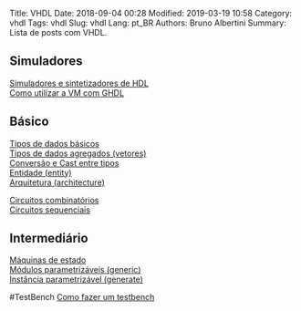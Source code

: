 Title: VHDL
Date: 2018-09-04 00:28
Modified: 2019-03-19 10:58
Category: vhdl
Tags: vhdl
Slug: vhdl
Lang: pt_BR
Authors: Bruno Albertini
Summary: Lista de posts com VHDL.


## Simuladores
[Simuladores e sintetizadores de HDL]({filename}../vhdl/simuladores.md)  
[Como utilizar a VM com GHDL]({filename}../vhdl/vmghdl.md)  

## Básico
[Tipos de dados básicos]({filename}../vhdl/tiposdedadosbasicos.md)  
[Tipos de dados agregados (vetores)]({filename}../vhdl/array_aggregates_pt.md)  
[Conversão e Cast entre tipos]({filename}../vhdl/conversion.md)  
[Entidade (entity)]({filename}../vhdl/entity.md)  
[Arquitetura (architecture)]({filename}../vhdl/architecture.md)  
<!-- [Componentes]({filename}../vhdl/component.md)   -->
[Circuitos combinatórios]({filename}../vhdl/combinatorio.md)  
[Circuitos sequenciais]({filename}../vhdl/sequenciais.md)  

## Intermediário
[Máquinas de estado]({filename}../vhdl/maquinasdeestado.md)  
[Módulos parametrizáveis (generic)]({filename}../vhdl/generic.md)  
[Instância parametrizável (generate)]({filename}../vhdl/forgenerate.md)  

#TestBench
[Como fazer um testbench]({filename}../vhdl/testbench.md)  
